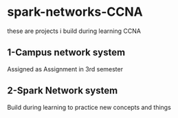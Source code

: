 # spark-networks-CCNA

these are projects i build during learning CCNA

## 1-Campus network system
Assigned as Assignment in 3rd semester

## 2-Spark Network system 
Build during learning to practice new concepts and things
